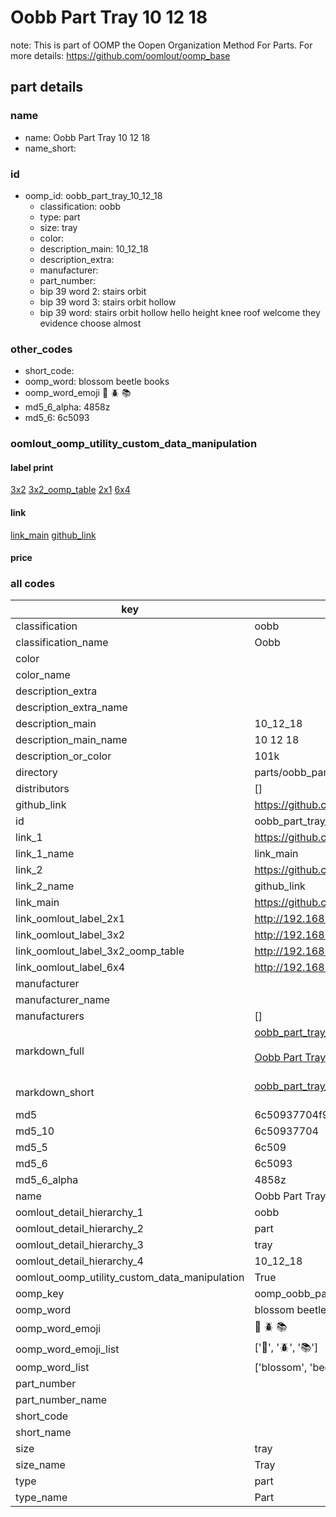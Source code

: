 # Oobb Part Tray 10 12 18  

note: This is part of OOMP the Oopen Organization Method For Parts. For more details: https://github.com/oomlout/oomp_base

##  part details





### name
* name: Oobb Part Tray 10 12 18
* name_short: 
### id
* oomp_id: oobb_part_tray_10_12_18
  * classification: oobb
  * type: part
  * size: tray
  * color: 
  * description_main: 10_12_18
  * description_extra: 
  * manufacturer: 
  * part_number: 
  * bip 39 word 2: stairs orbit
  * bip 39 word 3: stairs orbit hollow
  * bip 39 word: stairs orbit hollow hello height knee roof welcome they evidence choose almost

### other_codes
* short_code: 
* oomp_word: blossom beetle books
* oomp_word_emoji :blossom: :beetle: :books:
* md5_6_alpha: 4858z
* md5_6: 6c5093






### oomlout_oomp_utility_custom_data_manipulation
#### label print
[3x2](http://192.168.1.245:1112/?label=oomp%204858z)
[3x2_oomp_table](http://192.168.1.107:1112/?label=oomp%204858z)
[2x1](http://192.168.1.242:1112/?label=oomp%204858z)
[6x4](http://192.168.1.55:1112/?label=oomp%204858z)    

#### link

[link_main](https://github.com/oomlout/oomlout_oomp_current_version_messy/tree/main/parts/oobb_part_tray_10_12_18) [github_link](https://github.com/oomlout/oomlout_oomp_part_src/tree/main/parts/oobb_part_tray_10_12_18)                             

#### price







### all codes 
| key | value |  
| --- | --- |  
| classification | oobb |  
| classification_name | Oobb |  
| color |  |  
| color_name |  |  
| description_extra |  |  
| description_extra_name |  |  
| description_main | 10_12_18 |  
| description_main_name | 10 12 18 |  
| description_or_color | 101k |  
| directory | parts/oobb_part_tray_10_12_18 |  
| distributors | [] |  
| github_link | https://github.com/oomlout/oomlout_oomp_part_src/tree/main/parts/oobb_part_tray_10_12_18 |  
| id | oobb_part_tray_10_12_18 |  
| link_1 | https://github.com/oomlout/oomlout_oomp_current_version_messy/tree/main/parts/oobb_part_tray_10_12_18 |  
| link_1_name | link_main |  
| link_2 | https://github.com/oomlout/oomlout_oomp_part_src/tree/main/parts/oobb_part_tray_10_12_18 |  
| link_2_name | github_link |  
| link_main | https://github.com/oomlout/oomlout_oomp_current_version_messy/tree/main/parts/oobb_part_tray_10_12_18 |  
| link_oomlout_label_2x1 | http://192.168.1.242:1112/?label=oomp%204858z |  
| link_oomlout_label_3x2 | http://192.168.1.245:1112/?label=oomp%204858z |  
| link_oomlout_label_3x2_oomp_table | http://192.168.1.107:1112/?label=oomp%204858z |  
| link_oomlout_label_6x4 | http://192.168.1.55:1112/?label=oomp%204858z |  
| manufacturer |  |  
| manufacturer_name |  |  
| manufacturers | [] |  
| markdown_full | [oobb_part_tray_10_12_18](https://github.com/oomlout/oomlout_oomp_current_version_messy/tree/main/parts/oobb_part_tray_10_12_18)<br>[](https://github.com/oomlout/oomlout_oomp_current_version_messy/tree/main/parts/oobb_part_tray_10_12_18)<br>[Oobb Part Tray 10 12 18](https://github.com/oomlout/oomlout_oomp_current_version_messy/tree/main/parts/oobb_part_tray_10_12_18)<br><br> |  
| markdown_short | [oobb_part_tray_10_12_18](https://github.com/oomlout/oomlout_oomp_current_version_messy/tree/main/parts/oobb_part_tray_10_12_18)<br><br> |  
| md5 | 6c50937704f95775ee3556acd9e6fea2 |  
| md5_10 | 6c50937704 |  
| md5_5 | 6c509 |  
| md5_6 | 6c5093 |  
| md5_6_alpha | 4858z |  
| name | Oobb Part Tray 10 12 18 |  
| oomlout_detail_hierarchy_1 | oobb |  
| oomlout_detail_hierarchy_2 | part |  
| oomlout_detail_hierarchy_3 | tray |  
| oomlout_detail_hierarchy_4 | 10_12_18 |  
| oomlout_oomp_utility_custom_data_manipulation | True |  
| oomp_key | oomp_oobb_part_tray_10_12_18 |  
| oomp_word | blossom beetle books |  
| oomp_word_emoji | :blossom: :beetle: :books: |  
| oomp_word_emoji_list | [':blossom:', ':beetle:', ':books:'] |  
| oomp_word_list | ['blossom', 'beetle', 'books'] |  
| part_number |  |  
| part_number_name |  |  
| short_code |  |  
| short_name |  |  
| size | tray |  
| size_name | Tray |  
| type | part |  
| type_name | Part |  
